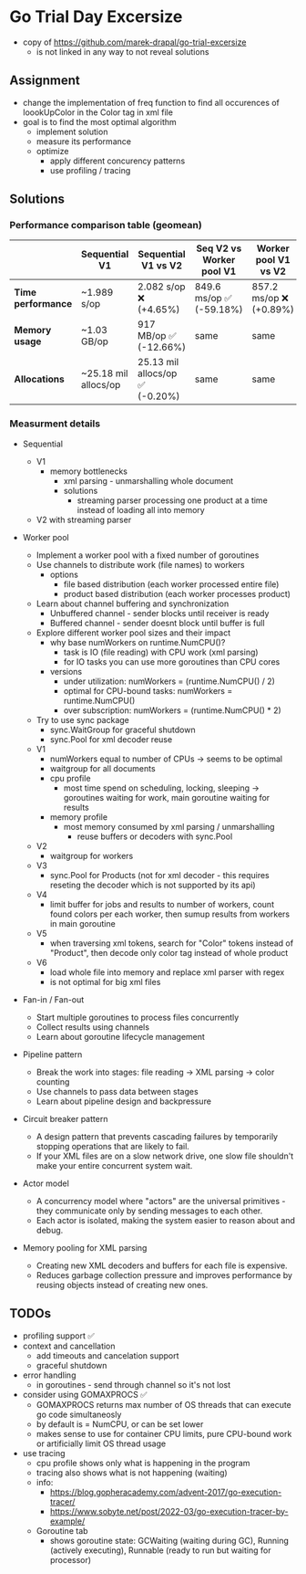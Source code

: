 # Go Trial Day Excersize
- copy of https://github.com/marek-drapal/go-trial-excersize
    - is not linked in any way to not reveal solutions

## Assignment
- change the implementation of freq function to find all occurences of loookUpColor in the Color tag in xml file
- goal is to find the most optimal algorithm
    - implement solution
    - measure its performance
    - optimize
        - apply different concurency patterns
        - use profiling / tracing 


## Solutions
### Performance comparison table (geomean)
|                      | Sequential V1        | Sequential V1 vs V2             | Seq V2 vs Worker pool V1 | Worker pool V1 vs V2     | Worker Pool V1 vs V3            | Worker pool V1 vs V4    | Worker pool V4 vs V5             | Worker pool V5 vs V6           |
|----------------------|----------------------|---------------------------------|--------------------------|--------------------------|---------------------------------|-------------------------|----------------------------------|--------------------------------|
| **Time performance** | ~1.989 s/op          | 2.082 s/op ❌ (+4.65%)          | 849.6 ms/op ✅ (-59.18%) | 857.2 ms/op ❌ (+0.89%)  | 856.3 ms/op ❌ (+0.78%)         | 845.2 ms/op ✅ (-0.52%) | 773.6 ms/op ✅ (-8.48%)          | 299.0 ms/op ✅ (-61.34%)       |
| **Memory usage**     | ~1.03 GB/op          | 917 MB/op ✅ (-12.66%)          | same                     | same                     | 942.1 MB/op ❌ (+0.12%)         | same                    | 758.5 MB/op ✅ (-8.48%)          | 167.8 MB/op ✅ (-77.87%)       |
| **Allocations**      | ~25.18 mil allocs/op | 25.13 mil allocs/op ✅ (-0.20%) | same                     | same                     | 25.22 mil allocs/op ❌ (+0.38%) | same                    | 22.22 mil allocs/op ✅ (-11.55%) | 308.6 k allocs/op ✅ (-98.61%) |

### Measurment details
- Sequential 
    - V1
        - memory bottlenecks
            - xml parsing - unmarshalling whole document
            - solutions
                - streaming parser processing one product at a time instead of loading all into memory
    - V2 with streaming parser
- Worker pool
    - Implement a worker pool with a fixed number of goroutines
    - Use channels to distribute work (file names) to workers
        - options
            - file based distribution (each worker processed entire file)
            - product based distribution (each worker processes product)
    - Learn about channel buffering and synchronization
        - Unbuffered channel - sender blocks until receiver is ready
        - Buffered channel - sender doesnt block until buffer is full
    - Explore different worker pool sizes and their impact
        - why base numWorkers on runtime.NumCPU()?
            - task is IO (file reading) with CPU work (xml parsing)
            - for IO tasks you can use more goroutines than CPU cores
        - versions
            - under utilization: numWorkers = (runtime.NumCPU() / 2)
            - optimal for CPU-bound tasks: numWorkers = runtime.NumCPU()
            - over subscription: numWorkers = (runtime.NumCPU() * 2)
    - Try to use sync package
        - sync.WaitGroup for graceful shutdown
        - sync.Pool for xml decoder reuse
    - V1
        - numWorkers equal to number of CPUs -> seems to be optimal
        - waitgroup for all documents
        - cpu profile
            - most time spend on scheduling, locking, sleeping -> goroutines waiting for work, main goroutine waiting for results
        - memory profile
            - most memory consumed by xml parsing / unmarshalling
                - reuse buffers or decoders with sync.Pool
    - V2
        - waitgroup for workers
    - V3
        - sync.Pool for Products (not for xml decoder - this requires reseting the decoder which is not supported by its api)
    - V4
        - limit buffer for jobs and results to number of workers, count found colors per each worker, then sumup results from workers in main goroutine
    - V5
        - when traversing xml tokens, search for "Color" tokens instead of "Product", then decode only color tag instead of whole product
    - V6
        - load whole file into memory and replace xml parser with regex
        - is not optimal for big xml files
    
- Fan-in / Fan-out
    - Start multiple goroutines to process files concurrently
    - Collect results using channels
    - Learn about goroutine lifecycle management
- Pipeline pattern
    - Break the work into stages: file reading → XML parsing → color counting
    - Use channels to pass data between stages
    - Learn about pipeline design and backpressure
- Circuit breaker pattern
    - A design pattern that prevents cascading failures by temporarily stopping operations that are likely to fail.
    - If your XML files are on a slow network drive, one slow file shouldn't make your entire concurrent system wait.
- Actor model
    - A concurrency model where "actors" are the universal primitives - they communicate only by sending messages to each other.
    - Each actor is isolated, making the system easier to reason about and debug.
- Memory pooling for XML parsing
    - Creating new XML decoders and buffers for each file is expensive.
    - Reduces garbage collection pressure and improves performance by reusing objects instead of creating new ones.


## TODOs
- profiling support ✅
- context and cancellation
    - add timeouts and cancelation support
    - graceful shutdown
- error handling
    - in goroutines - send through channel so it's not lost
- consider using GOMAXPROCS ✅
    - GOMAXPROCS returns max number of OS threads that can execute go code simultaneosly
    - by default is = NumCPU, or can be set lower
    - makes sense to use for container CPU limits, pure CPU-bound work or artificially limit OS thread usage
- use tracing
    - cpu profile shows only what is happening in the program
    - tracing also shows what is not happening (waiting)
    - info:
        - https://blog.gopheracademy.com/advent-2017/go-execution-tracer/ 
        - https://www.sobyte.net/post/2022-03/go-execution-tracer-by-example/
    - Goroutine tab
        - shows goroutine state: GCWaiting (waiting during GC), Running (actively executing), Runnable (ready to run but waiting for processor)
    